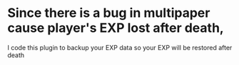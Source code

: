 # Since there is a bug in multipaper cause player's EXP lost after death,
I code this plugin to backup your EXP data so your EXP will be restored 
after death

